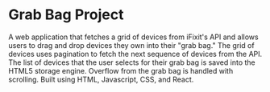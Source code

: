 # Grab Bag Project

A web application that fetches a grid of devices from iFixit's API and allows users to drag and drop devices they own into their "grab bag." The grid of devices uses pagination to fetch the next sequence of devices from the API. The list of devices that the user selects for their grab bag is saved into the HTML5 storage engine. Overflow from the grab bag is handled with scrolling. Built using HTML, Javascript, CSS, and React.
